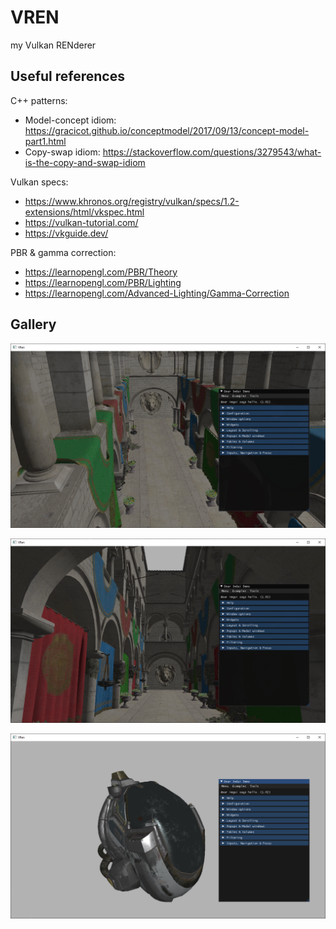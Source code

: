 # VREN

my Vulkan RENderer

## Useful references

C++ patterns:
- Model-concept idiom: https://gracicot.github.io/conceptmodel/2017/09/13/concept-model-part1.html
- Copy-swap idiom: https://stackoverflow.com/questions/3279543/what-is-the-copy-and-swap-idiom

Vulkan specs:
- https://www.khronos.org/registry/vulkan/specs/1.2-extensions/html/vkspec.html
- https://vulkan-tutorial.com/
- https://vkguide.dev/
  
PBR & gamma correction:
- https://learnopengl.com/PBR/Theory
- https://learnopengl.com/PBR/Lighting
- https://learnopengl.com/Advanced-Lighting/Gamma-Correction

## Gallery 

![img](gallery/20220127.png)

![img](gallery/20220127_2.png)

![img](gallery/20220127_3.png)
